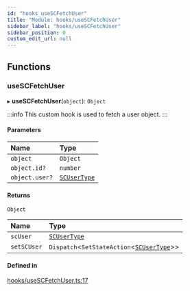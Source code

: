 ```yaml
---
id: "hooks_useSCFetchUser"
title: "Module: hooks/useSCFetchUser"
sidebar_label: "hooks/useSCFetchUser"
sidebar_position: 0
custom_edit_url: null
---
```


## Functions

### useSCFetchUser

▸ **useSCFetchUser**(`object`): `Object`

:::info
This custom hook is used to fetch a user object.
:::

#### Parameters

| Name | Type |
| :------ | :------ |
| `object` | `Object` |
| `object.id?` | `number` |
| `object.user?` | [`SCUserType`](../interfaces/types_user.SCUserType) |

#### Returns

`Object`

| Name | Type |
| :------ | :------ |
| `scUser` | [`SCUserType`](../interfaces/types_user.SCUserType) |
| `setSCUser` | `Dispatch`<`SetStateAction`<[`SCUserType`](../interfaces/types_user.SCUserType)\>\> |

#### Defined in

[hooks/useSCFetchUser.ts:17](https://github.com/selfcommunity/community-ui/blob/3d68cce/packages/sc-core/src/hooks/useSCFetchUser.ts#L17)
